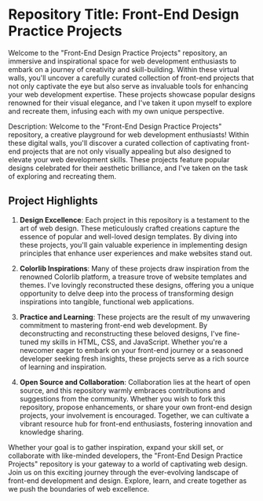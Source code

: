 <h1>Repository Title: Front-End Design Practice Projects</h1>

Welcome to the "Front-End Design Practice Projects" repository, an immersive and inspirational space for web development enthusiasts to embark on a journey of creativity and skill-building. Within these virtual walls, you'll uncover a carefully curated collection of front-end projects that not only captivate the eye but also serve as invaluable tools for enhancing your web development expertise. These projects showcase popular designs renowned for their visual elegance, and I've taken it upon myself to explore and recreate them, infusing each with my own unique perspective.


Description:
Welcome to the "Front-End Design Practice Projects" repository, a creative playground for web development enthusiasts! Within these digital walls, you'll discover a curated collection of captivating front-end projects that are not only visually appealing but also designed to elevate your web development skills. These projects feature popular designs celebrated for their aesthetic brilliance, and I've taken on the task of exploring and recreating them.

<h2>Project Highlights</h2>

1. **Design Excellence**: Each project in this repository is a testament to the art of web design. These meticulously crafted creations capture the essence of popular and well-loved design templates. By diving into these projects, you'll gain valuable experience in implementing design principles that enhance user experiences and make websites stand out.

2. **Colorlib Inspirations**: Many of these projects draw inspiration from the renowned Colorlib platform, a treasure trove of website templates and themes. I've lovingly reconstructed these designs, offering you a unique opportunity to delve deep into the process of transforming design inspirations into tangible, functional web applications.

3. **Practice and Learning**: These projects are the result of my unwavering commitment to mastering front-end web development. By deconstructing and reconstructing these beloved designs, I've fine-tuned my skills in HTML, CSS, and JavaScript. Whether you're a newcomer eager to embark on your front-end journey or a seasoned developer seeking fresh insights, these projects serve as a rich source of learning and inspiration.

4. **Open Source and Collaboration**: Collaboration lies at the heart of open source, and this repository warmly embraces contributions and suggestions from the community. Whether you wish to fork this repository, propose enhancements, or share your own front-end design projects, your involvement is encouraged. Together, we can cultivate a vibrant resource hub for front-end enthusiasts, fostering innovation and knowledge sharing.

Whether your goal is to gather inspiration, expand your skill set, or collaborate with like-minded developers, the "Front-End Design Practice Projects" repository is your gateway to a world of captivating web design. Join us on this exciting journey through the ever-evolving landscape of front-end development and design. Explore, learn, and create together as we push the boundaries of web excellence.
